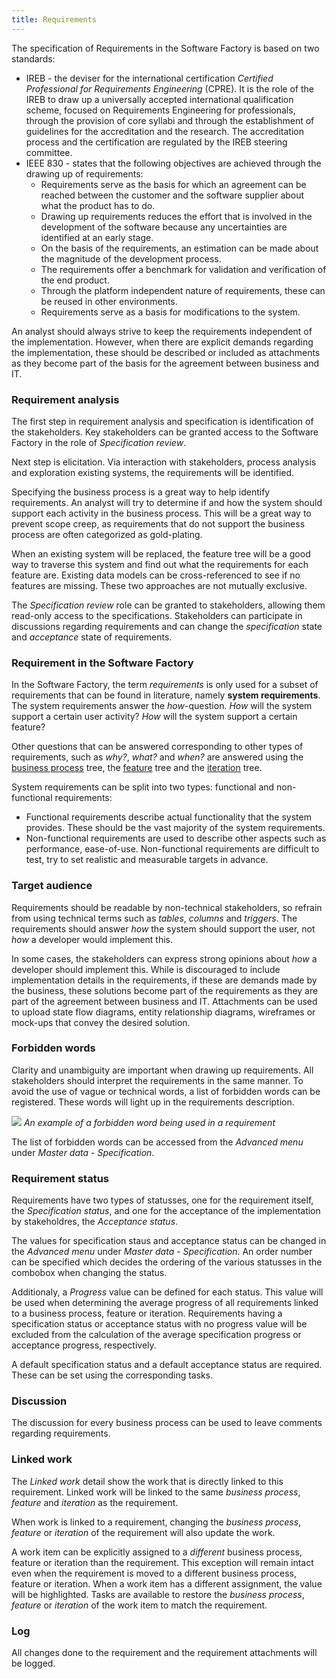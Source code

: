 ```yaml
---
title: Requirements
---
```


The specification of Requirements in the Software Factory is based on two standards:

- IREB - the deviser for the international certification *Certified Professional for Requirements Engineering* (CPRE). It is the role of the IREB to draw up a universally accepted international qualification scheme, focused on Requirements Engineering for professionals, through the provision of core syllabi and through the establishment of guidelines for the accreditation and the research. The accreditation process and the certification are regulated by the IREB steering committee.
- IEEE 830 - states that the following objectives are achieved through the drawing up of requirements:
    - Requirements serve as the basis for which an agreement can be reached between the customer and the software supplier about what the product has to do.
    - Drawing up requirements reduces the effort that is involved in the development of the software because any uncertainties are identified at an early stage.
    - On the basis of the requirements, an estimation can be made about the magnitude of the development process.
    - The requirements offer a benchmark for validation and verification of the end product.
    - Through the platform independent nature of requirements, these can be reused in other environments.
    - Requirements serve as a basis for modifications to the system.

An analyst should always strive to keep the requirements independent of the implementation. However, when there are explicit demands regarding the implementation, these should be described or included as attachments as they become part of the basis for the agreement between business and IT.

### Requirement analysis

The first step in requirement analysis and specification is identification of the stakeholders. Key stakeholders can be granted access to the Software Factory in the role of *Specification review*. 

Next step is elicitation. Via interaction with stakeholders, process analysis and exploration existing systems, the requirements will be identified. 

Specifying the business process is a great way to help identify requirements. An analyst will try to determine if and how the system should support each activity in the business process. This will be a great way to prevent scope creep, as requirements that do not support the business process are often categorized as gold-plating.

When an existing system will be replaced, the feature tree will be a good way to traverse this system and find out what the requirements for each feature are. Existing data models can be cross-referenced to see if no features are missing. These two approaches are not mutually exclusive.

The *Specification review* role can be granted to stakeholders, allowing them read-only access to the specifications. Stakeholders can participate in discussions regarding requirements and can change the *specification* state and *acceptance* state of requirements.

### Requirement in the Software Factory

In the Software Factory, the term *requirements* is only used for a subset of requirements that can be found in literature, namely **system requirements**. The system requirements answer the *how*-question. *How* will the system support a certain user activity? *How* will the system support a certain feature?

Other questions that can be answered corresponding to other types of requirements, such as *why?*, *what?* and *when?* are answered using the [business process](business_processes) tree, the [feature](features) tree and the [iteration](iterations) tree.

System requirements can be split into two types: functional and non-functional requirements:
- Functional requirements describe actual functionality that the system provides. These should be the vast majority of the system requirements.
- Non-functional requirements are used to describe other aspects such as performance, ease-of-use. Non-functional requirements are difficult to test, try to set realistic and measurable targets in advance.

### Target audience 

Requirements should be readable by non-technical stakeholders, so refrain from using technical terms such as *tables*, *columns* and *triggers*. The requirements should answer  *how* the system should support the user, not *how* a developer would implement this.

In some cases, the stakeholders can express strong opinions about *how* a developer should implement this. While is discouraged to include implementation details in the requirements, if these are demands made by the business, these solutions become part of the requirements as they are part of the agreement between business and IT. Attachments can be used to upload state flow diagrams, entity relationship diagrams, wireframes or mock-ups that convey the desired solution.

### Forbidden words

Clarity and unambiguity are important when drawing up requirements. All stakeholders should interpret the requirements in the same manner. To avoid the use of vague or technical words, a list of forbidden words can be registered. These words will light up in the requirements description.

![](assets/sf/forbidden-word.png)
*An example of a forbidden word being used in a requirement*

The list of forbidden words can be accessed from the *Advanced menu* under *Master data* - *Specification*.

### Requirement status

Requirements have two types of statusses, one for the requirement itself, the *Specification status*, and one for the acceptance of the implementation by stakeholdres, the *Acceptance status*.

The values for specification staus and acceptance status can be changed in the *Advanced menu* under *Master data* - *Specification*. An order number can be specified which decides the ordering of the various statusses in the combobox when changing the status.

Additionaly, a *Progress* value can be defined for each status. This value will be used when determining the average progress of all requirements linked to a business process, feature or iteration. Requirements having a specification status or acceptance status with no progress value will be excluded from the calculation of the average specification progress or acceptance progress, respectively.

A default specification status and a default acceptance status are required. These can be set using the corresponding tasks.

### Discussion

The discussion for every business process can be used to leave comments regarding requirements.

### Linked work

The *Linked work* detail show the work that is directly linked to this requirement. Linked work will be linked to the same *business process*, *feature* and *iteration* as the requirement.

When work is linked to a requirement, changing the *business process*, *feature* or *iteration* of the requirement will also update the work. 

A work item can be explicitly assigned to a _different_ business process, feature or iteration than the requirement. This exception will remain intact even when the requirement is moved to a different business process, feature or iteration. When a work item has a different assignment, the value will be highlighted. Tasks are available to restore the *business process*, *feature* or *iteration* of the work item to match the requirement.

### Log

All changes done to the requirement and the requirement attachments will be logged.
